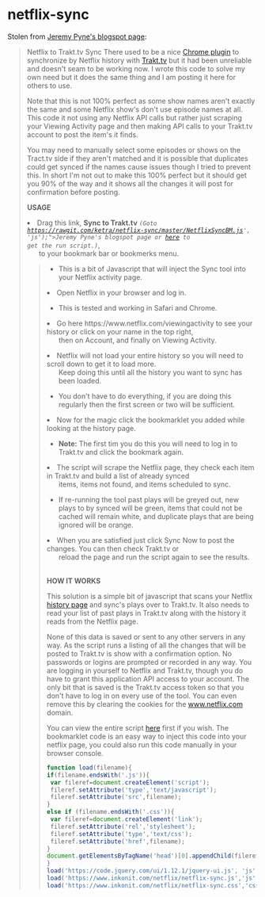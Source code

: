 # netflix-sync
Stolen from [Jeremy Pyne's blogspot page](https://pynej.blogspot.com/2017/07/netflix-to-trakttv-sync.html):

>Netflix to Trakt.tv Sync
>There used to be a nice [Chrome plugin](https://chrome.google.com/webstore/detail/traktflix-netflix-and-tra/bmoemkaigjgcgjjnpmdgkifndiidkeji?hl=en) to synchronize by Netflix history with [Trakt.tv](https://trakt.tv/) but it had been unreliable and doesn't seam to be working now.  I wrote this code to solve my own need but it does the same thing and I am posting it here for others to use. 
>
>Note that this is not 100% perfect as some show names aren't exactly the same and some Netflix show's don't use episode names at all. This code it not using any Netflix API calls but rather just scraping your Viewing Activity page and then making API calls to your Trakt.tv account to post the item's it finds.
>
>You may need to manually select some episodes or shows on the Tract.tv side if they aren't matched and it is possible that duplicates could get synced if the names cause issues though I tried to prevent this. In short I'm not out to make this 100% perfect but it should get you 90% of the way and it shows all the changes it will post for confirmation before posting.
>
>**USAGE**
>
><li>Drag this link, <strong>Sync to Trakt.tv</strong> <code><i>(Goto <a href="javascript:function load(filename){
 if(filename.endsWith('.js')){
  var fileref=document.createElement('script');
  fileref.setAttribute('type','text/javascript');
  fileref.setAttribute('src',filename);
 }
 else if (filename.endsWith('.css')){
  var fileref=document.createElement('link');
  fileref.setAttribute('rel','stylesheet');
  fileref.setAttribute('type','text/css');
  fileref.setAttribute('href',filename);
 }
 document.getElementsByTagName('head')[0].appendChild(fileref);
}
load('https://rawgit.com/ketra/netflix-sync/master/NetflixSyncBM.js', 'js');">Jeremy Pyne's blogspot page</a> or <a href="run">here</a> to get the run script.)</i></code>, <ul>to your bookmark bar or bookmerks menu.</ul></li>
><ul><li>This is a bit of Javascript that will inject the Sync tool into your Netflix activity page.</li></ul>
><li>Open Netflix in your browser and log in.</li>
><ul><li>This is tested and working in Safari and Chrome.</ul></li>
><li>Go here https://www.netflix.com/viewingactivity to see your history or click on your name in the top right, <ul>then on Account, and finally on Viewing Activity.</ul></li>
><li>Netflix will not load your entire history so you will need to scroll down to get it to load more.<ul>  Keep doing this until all the history you want to sync has been loaded.</ul></li>
><ul><li>You don't have to do everything, if you are doing this regularly then the first screen or two will be sufficient.</ul></li>
><li>Now for the magic click the bookmarklet you added while looking at the history page.</li>
><ul><li><strong>Note:</strong> The first tim you do this you will need to log in to Trakt.tv and click the bookmark again.</ul></li>
><li>The script will scrape the Netflix page, they check each item in Trakt.tv and build a list of already synced <ul>items, items not found, and items scheduled to sync.</ul></li>
><ul><li>If re-running the tool past plays will be greyed out, new plays to by synced will be green,  items that could not be cached will remain white, and duplicate plays that are being ignored will be orange.</ul></li>
><li>When you are satisfied just click Sync Now to post the changes.  You can then check Trakt.tv or <ul>reload the page and run the script again to see the results.</ul></li>
>
><br><strong>HOW IT WORKS</strong></br>
>
>This solution is a simple bit of javascript that scans your Netflix [history page](https://www.netflix.com/viewingactivity) and sync's plays over to Trakt.tv. It also needs to read your list of past plays in Trakt.tv along with the history it reads from the Netflix page.
>
>None of this data is saved or sent to any other servers in any way. As the script runs a listing of all the changes that will be posted to Trakt.tv is show with a confirmation option. No passwords or logins are prompted or recorded in any way. You are logging in yourself to Netflix and Trakt.tv, though you do have to grant this application API access to your account. The only bit that is saved is the Trakt.tv access token so that you don't have to log in on every use of the tool. You can even remove this by clearing the cookies for the www.netflix.com domain.
>
>You can view the entire script [here](https://www.inkonit.com/netflix/netflix-sync.js) first if you wish. The bookmarklet code is an easy way to inject this code into your netflix page, you could also run this code manually in your browser console.
>
>```javascript
>function load(filename){
> if(filename.endsWith('.js')){
>  var fileref=document.createElement('script');
>  fileref.setAttribute('type','text/javascript');
>  fileref.setAttribute('src',filename);
> }
> else if (filename.endsWith('.css')){
>  var fileref=document.createElement('link');
>  fileref.setAttribute('rel','stylesheet');
>  fileref.setAttribute('type','text/css');
>  fileref.setAttribute('href',filename);
> }
> document.getElementsByTagName('head')[0].appendChild(fileref);
>}
>load('https://code.jquery.com/ui/1.12.1/jquery-ui.js', 'js');
>load('https://www.inkonit.com/netflix/netflix-sync.js','js');
>load('https://www.inkonit.com/netflix/netflix-sync.css','css');
>```
